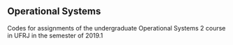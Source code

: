 ## Operational Systems 

Codes for assignments of the undergraduate Operational Systems 2 course in UFRJ in the semester of 2019.1
